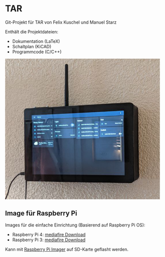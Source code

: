 # TAR
Git-Projekt für TAR von Felix Kuschel und Manuel Starz

Enthält die Projektdateien:
  -  Dokumentation (LaTeX)
  -  Schaltplan (KiCAD)
  -  Programmcode (C/C++)

![Bild der SHZ](doc/img/fertiges_geraet.png "Bild der SHZ")

## Image für Raspberry Pi
Images für die einfache Einrichtung (Basierend auf Raspberry Pi OS):
 -  Raspberry Pi 4: [mediafire Download](https://www.mediafire.com/file/eujoh6s4thpg363/shz_rp4.img.gz/file)
 -  Raspberry Pi 3: [mediafire Download](https://www.mediafire.com/file/bc2o542na3rea7j/shz_rp3.img.gz/file)

Kann mit [Raspberry Pi Imager](https://www.raspberrypi.org/software/) auf SD-Karte geflasht werden.
